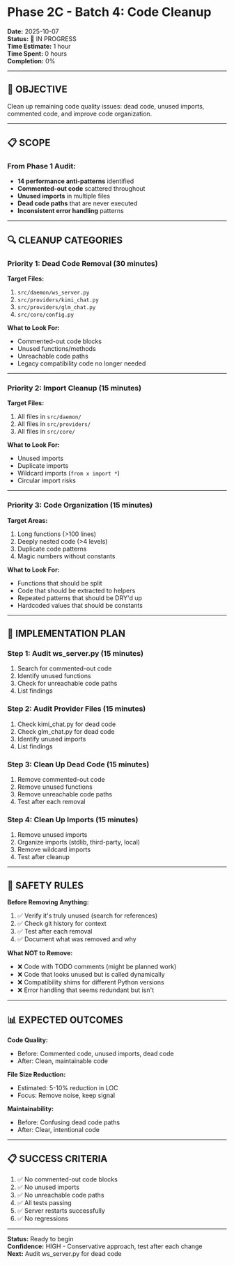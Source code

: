 # Phase 2C - Batch 4: Code Cleanup

**Date:** 2025-10-07  
**Status:** 🚧 IN PROGRESS  
**Time Estimate:** 1 hour  
**Time Spent:** 0 hours  
**Completion:** 0%

---

## 🎯 **OBJECTIVE**

Clean up remaining code quality issues: dead code, unused imports, commented code, and improve code organization.

---

## 📋 **SCOPE**

### **From Phase 1 Audit:**
- **14 performance anti-patterns** identified
- **Commented-out code** scattered throughout
- **Unused imports** in multiple files
- **Dead code paths** that are never executed
- **Inconsistent error handling** patterns

---

## 🔍 **CLEANUP CATEGORIES**

### **Priority 1: Dead Code Removal (30 minutes)**

**Target Files:**
1. `src/daemon/ws_server.py`
2. `src/providers/kimi_chat.py`
3. `src/providers/glm_chat.py`
4. `src/core/config.py`

**What to Look For:**
- Commented-out code blocks
- Unused functions/methods
- Unreachable code paths
- Legacy compatibility code no longer needed

---

### **Priority 2: Import Cleanup (15 minutes)**

**Target Files:**
1. All files in `src/daemon/`
2. All files in `src/providers/`
3. All files in `src/core/`

**What to Look For:**
- Unused imports
- Duplicate imports
- Wildcard imports (`from x import *`)
- Circular import risks

---

### **Priority 3: Code Organization (15 minutes)**

**Target Areas:**
1. Long functions (>100 lines)
2. Deeply nested code (>4 levels)
3. Duplicate code patterns
4. Magic numbers without constants

**What to Look For:**
- Functions that should be split
- Code that should be extracted to helpers
- Repeated patterns that should be DRY'd up
- Hardcoded values that should be constants

---

## 🎯 **IMPLEMENTATION PLAN**

### **Step 1: Audit ws_server.py (15 minutes)**
1. Search for commented-out code
2. Identify unused functions
3. Check for unreachable code paths
4. List findings

### **Step 2: Audit Provider Files (15 minutes)**
1. Check kimi_chat.py for dead code
2. Check glm_chat.py for dead code
3. Identify unused imports
4. List findings

### **Step 3: Clean Up Dead Code (15 minutes)**
1. Remove commented-out code
2. Remove unused functions
3. Remove unreachable code paths
4. Test after each removal

### **Step 4: Clean Up Imports (15 minutes)**
1. Remove unused imports
2. Organize imports (stdlib, third-party, local)
3. Remove wildcard imports
4. Test after cleanup

---

## 🚨 **SAFETY RULES**

**Before Removing Anything:**
1. ✅ Verify it's truly unused (search for references)
2. ✅ Check git history for context
3. ✅ Test after each removal
4. ✅ Document what was removed and why

**What NOT to Remove:**
- ❌ Code with TODO comments (might be planned work)
- ❌ Code that looks unused but is called dynamically
- ❌ Compatibility shims for different Python versions
- ❌ Error handling that seems redundant but isn't

---

## 📊 **EXPECTED OUTCOMES**

**Code Quality:**
- Before: Commented code, unused imports, dead code
- After: Clean, maintainable code

**File Size Reduction:**
- Estimated: 5-10% reduction in LOC
- Focus: Remove noise, keep signal

**Maintainability:**
- Before: Confusing dead code paths
- After: Clear, intentional code

---

## 📋 **SUCCESS CRITERIA**

1. ✅ No commented-out code blocks
2. ✅ No unused imports
3. ✅ No unreachable code paths
4. ✅ All tests passing
5. ✅ Server restarts successfully
6. ✅ No regressions

---

**Status:** Ready to begin  
**Confidence:** HIGH - Conservative approach, test after each change  
**Next:** Audit ws_server.py for dead code

